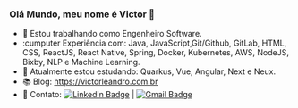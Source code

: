 ### Olá Mundo, meu nome é Victor 👋

- 🔭 Estou trabalhando como Engenheiro Software. 
- :cumputer Experiência com: Java, JavaScript,Git/Github, GitLab, HTML, CSS, ReactJS, React Native, Spring, Docker, Kubernetes, AWS, NodeJS, Bixby, NLP e Machine Learning.
- 🌱 Atualmente estou estudando: Quarkus, Vue, Angular, Next e Neux.
- 📚 Blog: https://victorleandro.com.br
- 💬 Contato: [![Linkedin Badge](https://img.shields.io/badge/-victorleandroof-blue?style=flat-square&logo=Linkedin&logoColor=white&link=https://www.linkedin.com/in/victorleandroof/)](https://www.linkedin.com/in/victorleandroof/) 
| 
[![Gmail Badge](https://img.shields.io/badge/-victorleandroof@gmail.com-c14438?style=flat-square&logo=Gmail&logoColor=white&link=mailto:victorleandroof@gmail.com)](mailto:victorleandroof@gmail.com)



